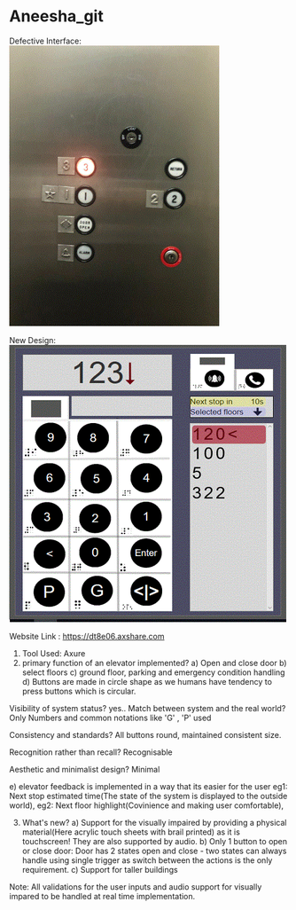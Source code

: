 # Aneesha_git
Defective Interface:
![](defective.gif)

New Design:
![](NewDesign_500_500.gif)

Website Link : https://dt8e06.axshare.com

1. Tool Used: Axure 
2. primary function of an elevator implemented?
a) Open and close door
b) select floors
c) ground floor, parking and emergency condition handling
d) Buttons are made in circle shape as we humans have tendency to press buttons which is circular.

Visibility of system status?
yes..
Match between system and the real world?
Only Numbers and common notations like 'G' , 'P' used

Consistency and standards?
All buttons round, maintained consistent size.

Recognition rather than recall?
Recognisable

Aesthetic and minimalist design?
Minimal


e) elevator feedback is implemented in a way that its easier for the user 
eg1: Next stop estimated time(The state of the system is displayed to the outside world), 
eg2: Next floor highlight(Covinience and making user comfortable),



3. What's new?
a) Support for the visually impaired by providing
a physical material(Here acrylic touch sheets with brail printed) as it is touchscreen! 
They are also supported by audio.
b) Only 1 button to open or close door:
Door has 2 states open and close - two states can always handle using 
single trigger as switch between the actions is the only requirement.
c) Support for taller buildings

Note: All validations for the user inputs and 
audio support for visually impared to be handled at real time implementation.
